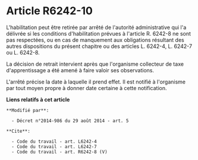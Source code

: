 # Article R6242-10

L'habilitation peut être retirée par arrêté de l'autorité administrative qui l'a délivrée si les conditions d'habilitation
prévues à l'article R. 6242-8 ne sont pas respectées, ou en cas de manquement aux obligations résultant des autres
dispositions du présent chapitre ou des articles L. 6242-4, L. 6242-7 ou L. 6242-8. 

La décision de retrait intervient après que l'organisme collecteur de taxe d'apprentissage a été amené à faire valoir ses
observations. 

L'arrêté précise la date à laquelle il prend effet. Il est notifié à l'organisme par tout moyen propre à donner date certaine
à cette notification.

**Liens relatifs à cet article**

	**Modifié par**:

	  - Décret n°2014-986 du 29 août 2014 - art. 5

	**Cite**:

	  - Code du travail - art. L6242-4
	  - Code du travail - art. L6242-7
	  - Code du travail - art. R6242-8 (V)
